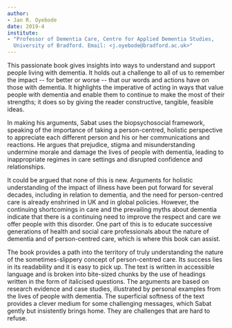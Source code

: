 ```yaml
---
author:
- Jan R. Oyebode
date: 2019-4
institute:
- "Professor of Dementia Care, Centre for Applied Dementia Studies,
  University of Bradford. Email: <j.oyebode@bradford.ac.uk>"
---
```


This passionate book gives insights into ways to understand and support
people living with dementia. It holds out a challenge to all of us to
remember the impact -- for better or worse -- that our words and actions
have on those with dementia. It highlights the imperative of acting in
ways that value people with dementia and enable them to continue to make
the most of their strengths; it does so by giving the reader
constructive, tangible, feasible ideas.

In making his arguments, Sabat uses the biopsychosocial framework,
speaking of the importance of taking a person-centred, holistic
perspective to appreciate each different person and his or her
communications and reactions. He argues that prejudice, stigma and
misunderstanding undermine morale and damage the lives of people with
dementia, leading to inappropriate regimes in care settings and
disrupted confidence and relationships.

It could be argued that none of this is new. Arguments for holistic
understanding of the impact of illness have been put forward for several
decades, including in relation to dementia, and the need for
person-centred care is already enshrined in UK and in global policies.
However, the continuing shortcomings in care and the prevailing myths
about dementia indicate that there is a continuing need to improve the
respect and care we offer people with this disorder. One part of this is
to educate successive generations of health and social care
professionals about the nature of dementia and of person-centred care,
which is where this book can assist.

The book provides a path into the territory of truly understanding the
nature of the sometimes-slippery concept of person-centred care. Its
success lies in its readability and it is easy to pick up. The text is
written in accessible language and is broken into bite-sized chunks by
the use of headings written in the form of italicised questions. The
arguments are based on research evidence and case studies, illustrated
by personal examples from the lives of people with dementia. The
superficial softness of the text provides a clever medium for some
challenging messages, which Sabat gently but insistently brings home.
They are challenges that are hard to refuse.
